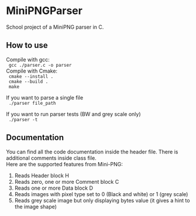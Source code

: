 # MiniPNGParser
School project of a MiniPNG parser in C.

## How to use

Compile with gcc:\
<code>
gcc ./parser.c -o parser
</code>\
Compile with Cmake:\
<code>
cmake --install .
</code>\
<code>
cmake --build .
</code>\
<code>
make
</code>

If you want to parse a single file\
<code>
./parser file_path
</code>

If you want to run parser tests (BW and grey scale only)\
<code>
./parser -t
</code>
## Documentation

You can find all the code documentation inside the header file. There is additional comments inside class file.\
Here are the supported features from Mini-PNG:
<ol>
<li>Reads Header block H</li>
<li>Reads zero, one or more Comment block C</li>
<li>Reads one or more Data block D</li>
<li>Reads images with pixel type set to 0 (Black and white) or 1 (grey scale)</li>
<li>Reads grey scale image but only displaying bytes value (it gives a hint to the image shape)</li>
</ol>